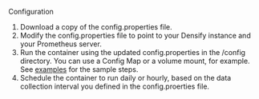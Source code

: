 Configuration 

1. Download a copy of the config.properties file.
2. Modify the config.properties file to point to your Densify instance and your Prometheus server.
3. Run the container using the updated config.properties in the /config directory. You can use a Config Map or a volume mount, for example. See [examples](../examples) for the sample steps.
4. Schedule the container to run daily or hourly, based on the data collection interval you defined in the config.proerties file. 

